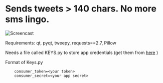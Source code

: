 # Sends tweets > 140 chars. No more sms lingo.

![Screencast](https://i.imgur.com/rJANurN.gif)




Requirements:
qt, pyqt, tweepy, requests==2.7, Pillow

Needs a file called KEYS.py to store app credentials (get them from [here](https://apps.twitter.com/)  )

Format of Keys.py

        consumer_token=<your token>
        consumer_secret=<your app secret>


